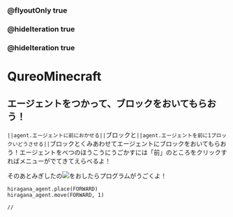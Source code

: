 ### @flyoutOnly true
### @hideIteration true
### @hideIteration true
# QureoMinecraft

## エージェントをつかって、ブロックをおいてもらおう！

``||agent.エージェントに前におかせる||``ブロックと``||agent.エージェントを前に1ブロックいどうさせる||``ブロックとくみあわせてエージェントにブロックをおいてもらおう！エージェントをべつのほうこうにうごかすには「前」のところをクリックすればメニューがでてきてえらべるよ！

そのあとみぎしたの![](https://raw.githubusercontent.com/camp-minecraft/TechkidsCampTutorial/master/images/playbutton.png)をおしたらプログラムがうごくよ！

```ghost
hiragana_agent.place(FORWARD)
hiragana_agent.move(FORWARD, 1)
```

```template
//
```